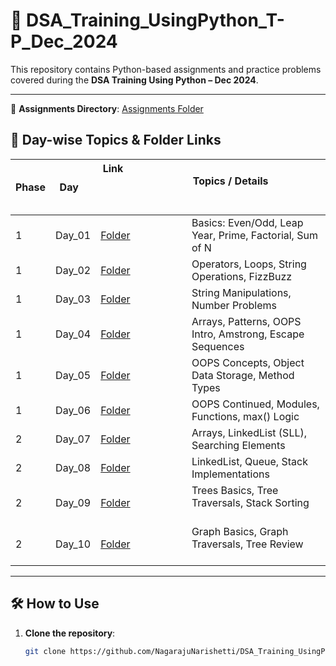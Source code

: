 # 📘 DSA_Training_UsingPython_T-P_Dec_2024

This repository contains Python-based assignments and practice problems covered during the **DSA Training Using Python – Dec 2024**.

---


🔗 **Assignments Directory**: [Assignments Folder](https://github.com/NagarajuNarishetti/DSA_Training_UsingPython_T-P_Dec_2024/tree/main/Assignments)
## 📅 Day-wise Topics & Folder Links

| Phase | Day    | Link                                                                                    | Topics / Details                                    |
|--------|--------|------------------------------------------------------------------------------------------|------------------------------------------------------|
| 1      | Day_01 | [Folder](https://github.com/NagarajuNarishetti/DSA_Training_UsingPython_T-P_Dec_2024/tree/main/Phase%201/DAY_01/PY) | Basics: Even/Odd, Leap Year, Prime, Factorial, Sum of N |
| 1      | Day_02 | [Folder](https://github.com/NagarajuNarishetti/DSA_Training_UsingPython_T-P_Dec_2024/tree/main/Phase%201/DAY_02)     | Operators, Loops, String Operations, FizzBuzz       |
| 1      | Day_03 | [Folder](https://github.com/NagarajuNarishetti/DSA_Training_UsingPython_T-P_Dec_2024/tree/main/Phase%201/DAY_03)     | String Manipulations, Number Problems               |
| 1      | Day_04 | [Folder](https://github.com/NagarajuNarishetti/DSA_Training_UsingPython_T-P_Dec_2024/tree/main/Phase%201/Day_04)     | Arrays, Patterns, OOPS Intro, Amstrong, Escape Sequences |
| 1      | Day_05 | [Folder](https://github.com/NagarajuNarishetti/DSA_Training_UsingPython_T-P_Dec_2024/tree/main/Phase%201/Day_05)     | OOPS Concepts, Object Data Storage, Method Types    |
| 1      | Day_06 | [Folder](https://github.com/NagarajuNarishetti/DSA_Training_UsingPython_T-P_Dec_2024/tree/main/Phase%201/Day_06)     | OOPS Continued, Modules, Functions, max() Logic     |
| 2      | Day_07 | [Folder](https://github.com/NagarajuNarishetti/DSA_Training_UsingPython_T-P_Dec_2024/tree/main/Phase%202/Day_07)     | Arrays, LinkedList (SLL), Searching Elements        |
| 2      | Day_08 | [Folder](https://github.com/NagarajuNarishetti/DSA_Training_UsingPython_T-P_Dec_2024/tree/main/Phase%202/Day_08)     | LinkedList, Queue, Stack Implementations            |
| 2      | Day_09 | [Folder](https://github.com/NagarajuNarishetti/DSA_Training_UsingPython_T-P_Dec_2024/tree/main/Phase%202/Day_09)     | Trees Basics, Tree Traversals, Stack Sorting        |
| 2      | Day_10| [Folder](https://github.com/NagarajuNarishetti/DSA_Training_UsingPython_T-P_Dec_2024/tree/main/Phase%202/Day_10)     | Graph Basics, Graph Traversals, Tree Review         |

---

## 🛠 How to Use

1. **Clone the repository**:
   ```bash
   git clone https://github.com/NagarajuNarishetti/DSA_Training_UsingPython_T-P_Dec_2024.git
